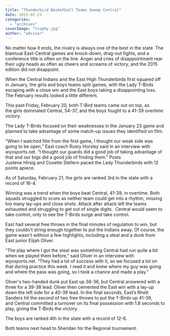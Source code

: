 ```yaml
---
title: "Thunderbird Basketball Teams Sweep Central"
date: 2015-02-23
categories: 
  - "archives"
coverImage: "trophy.jpg"
author: "adviser"
---
```


No matter how it ends, the rivalry is always one of the best in the state. The biannual East-Central games are knock-down, drag-out fights, and a conference title is often on the line. Anger and cries of disappointment rear their ugly heads as often as cheers and screams of victory, and the 2015 edition did not disappoint.

When the Central Indians and the East High Thunderbirds first squared off in January, the girls and boys teams split games, with the Lady T-Birds escaping with a close win and the East boys taking a disappointing loss. The February results looked a little different.

This past Friday, February 20, both T-Bird teams came out on top, as the girls dominated Central, 54-37, and the boys fought to a 41-39 overtime victory.

The Lady T-Birds focused on their weaknesses in the January 23 game and planned to take advantage of some match-up issues they identified on film.

“When I watched film from the first game, I thought our weak side was going to be open,” East coach Rusty Horsley said in an interview with wyosports.net. “I thought our guards did a good job of taking advantage of that and our bigs did a good job of finding them." Posts Justene Hirsig and Cosette Stellern paced the Lady Thunderbirds with 12 points apiece.

As of Saturday, February 21, the girls are ranked 3rd in the state with a record of 16-4.

Winning was a trend when the boys beat Central, 41-39, in overtime. Both squads struggled to score as neither team could get into a rhythm, missing too many lay-ups and close shots. Attack after attack left the teams exhausted and struggling to get out of single digits.  Central would seem to take control, only to see the T-Birds surge and take control.

East had several free throws in the final minutes of regulation to win, but they couldn't string enough together to put the Indians away. Of course, the game wasn't without a few highlights, including a steal and a dunk from East junior Elijah Oliver.

“The play where I got the steal was something Central had run quite a bit when we played them before,” said Oliver in an interview with wyosports.net. “They had a lot of success with it, so we focused a lot on that during practice this week. I read it and knew where my guy was going and where the pass was going, so I took a chance and made a play.”

Oliver's two-handed dunk put East up 38-36, but Central answered with a three for a 39-38 lead. Oliver then cemented the East win with a lay-up down the left side for a 40-39 lead. In the final seconds, East’s Rhett Sanders hit the second of two free throws to put the T-Birds up 41-39, and Central committed a turnover on its final possession with 1.8 seconds to play, giving the T-Birds the victory.

The boys are ranked 4th in the state with a record of 12-6.

Both teams next head to Sheridan for the Regional tournament.
